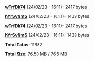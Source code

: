 [**wTrfDb74**](/data/wTrfDb74.txt) (24/02/23 - 16:11)- 2417 bytes

[**hYrSvNmS**](/data/hYrSvNmS.txt) (24/02/23 - 16:11)- 1439 bytes

[**wTrfDb74**](/data/wTrfDb74.txt) (24/02/23 - 16:11)- 2417 bytes

[**hYrSvNmS**](/data/hYrSvNmS.txt) (24/02/23 - 16:11)- 1439 bytes

**Total Datas**: 11682

**Total Size**: 76.50 MB / 76.5 MB